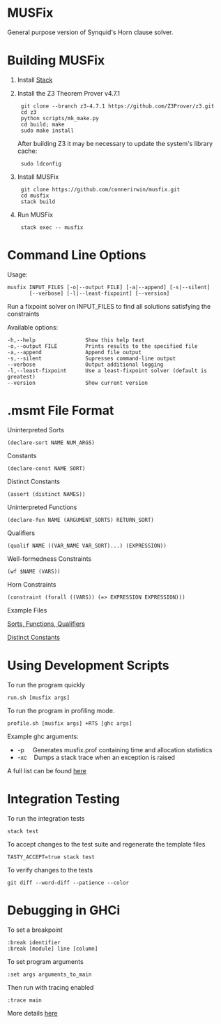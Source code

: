 # MUSFix
General purpose version of Synquid's Horn clause solver.

# Building MUSFix
1. Install [Stack](https://docs.haskellstack.org/en/stable/README/#how-to-install)

2. Install the Z3 Theorem Prover v4.7.1

        git clone --branch z3-4.7.1 https://github.com/Z3Prover/z3.git
        cd z3
        python scripts/mk_make.py
        cd build; make
        sudo make install

   After building Z3 it may be necessary to update the system's library cache:

        sudo ldconfig

3. Install MUSFix

        git clone https://github.com/connerirwin/musfix.git
        cd musfix
        stack build

4. Run MUSFix

        stack exec -- musfix

# Command Line Options

Usage:

    musfix INPUT_FILES [-o|--output FILE] [-a|--append] [-s|--silent]
           [--verbose] [-l|--least-fixpoint] [--version]

Run a fixpoint solver on INPUT_FILES to find all solutions satisfying the constraints

Available options:

    -h,--help                Show this help text
    -o,--output FILE         Prints results to the specified file
    -a,--append              Append file output
    -s,--silent              Supresses command-line output
    --verbose                Output additional logging
    -l,--least-fixpoint      Use a least-fixpoint solver (default is greatest)
    --version                Show current version

# .msmt File Format

Uninterpreted Sorts

    (declare-sort NAME NUM_ARGS)

Constants

    (declare-const NAME SORT)

Distinct Constants

    (assert (distinct NAMES))

Uninterpreted Functions

    (declare-fun NAME (ARGUMENT_SORTS) RETURN_SORT)

Qualifiers

    (qualif NAME ((VAR_NAME VAR_SORT)...) (EXPRESSION))

Well-formedness Constraints

    (wf $NAME (VARS))

Horn Constraints

    (constraint (forall ((VARS)) (=> EXPRESSION EXPRESSION)))

Example Files

[Sorts, Functions, Qualifiers](test/sample/nadia.smt2)

[Distinct Constants](test/pos/lit00.smt2)


# Using Development Scripts

To run the program quickly

    run.sh [musfix args]

To run the program in profiling mode.

    profile.sh [musfix args] +RTS [ghc args]

Example ghc arguments:
* -p &nbsp;&nbsp;&nbsp; Generates musfix.prof containing time and allocation statistics
* -xc &nbsp;&nbsp; Dumps a stack trace when an exception is raised

A full list can be found [here](https://downloads.haskell.org/~ghc/latest/docs/html/users_guide/profiling.html)

# Integration Testing

To run the integration tests

    stack test

To accept changes to the test suite and regenerate the template files

    TASTY_ACCEPT=true stack test

To verify changes to the tests

    git diff --word-diff --patience --color

# Debugging in GHCi

To set a breakpoint

    :break identifier
    :break [module] line [column]

To set program arguments

    :set args arguments_to_main

Then run with tracing enabled

    :trace main

More details [here](https://downloads.haskell.org/~ghc/7.4.1/docs/html/users_guide/ghci-debugger.html)
